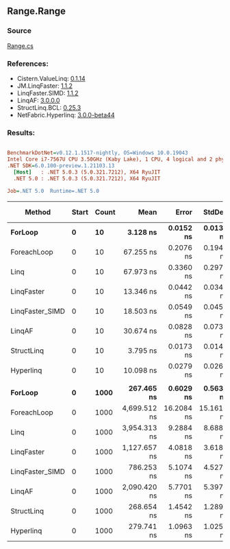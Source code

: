 ﻿## Range.Range

### Source
[Range.cs](../LinqBenchmarks/Range/Range.cs)

### References:
- Cistern.ValueLinq: [0.1.14](https://www.nuget.org/packages/Cistern.ValueLinq/0.1.14)
- JM.LinqFaster: [1.1.2](https://www.nuget.org/packages/JM.LinqFaster/1.1.2)
- LinqFaster.SIMD: [1.1.2](https://www.nuget.org/packages/LinqFaster.SIMD/1.0.3)
- LinqAF: [3.0.0.0](https://www.nuget.org/packages/LinqAF/3.0.0.0)
- StructLinq.BCL: [0.25.3](https://www.nuget.org/packages/StructLinq.BCL/0.25.3)
- NetFabric.Hyperlinq: [3.0.0-beta44](https://www.nuget.org/packages/NetFabric.Hyperlinq/3.0.0-beta44)

### Results:
``` ini

BenchmarkDotNet=v0.12.1.1517-nightly, OS=Windows 10.0.19043
Intel Core i7-7567U CPU 3.50GHz (Kaby Lake), 1 CPU, 4 logical and 2 physical cores
.NET SDK=6.0.100-preview.1.21103.13
  [Host]   : .NET 5.0.3 (5.0.321.7212), X64 RyuJIT
  .NET 5.0 : .NET 5.0.3 (5.0.321.7212), X64 RyuJIT

Job=.NET 5.0  Runtime=.NET 5.0  

```
|          Method | Start | Count |         Mean |      Error |     StdDev | Ratio | RatioSD |  Gen 0 | Gen 1 | Gen 2 | Allocated |
|---------------- |------ |------ |-------------:|-----------:|-----------:|------:|--------:|-------:|------:|------:|----------:|
|         **ForLoop** |     **0** |    **10** |     **3.128 ns** |  **0.0152 ns** |  **0.0134 ns** |  **1.00** |    **0.00** |      **-** |     **-** |     **-** |         **-** |
|     ForeachLoop |     0 |    10 |    67.255 ns |  0.2076 ns |  0.1942 ns | 21.50 |    0.11 | 0.0267 |     - |     - |      56 B |
|            Linq |     0 |    10 |    67.973 ns |  0.3360 ns |  0.2979 ns | 21.73 |    0.14 | 0.0191 |     - |     - |      40 B |
|      LinqFaster |     0 |    10 |    13.346 ns |  0.0442 ns |  0.0345 ns |  4.27 |    0.01 | 0.0306 |     - |     - |      64 B |
| LinqFaster_SIMD |     0 |    10 |    18.503 ns |  0.0549 ns |  0.0459 ns |  5.91 |    0.02 | 0.0306 |     - |     - |      64 B |
|          LinqAF |     0 |    10 |    30.674 ns |  0.0828 ns |  0.0734 ns |  9.81 |    0.04 |      - |     - |     - |         - |
|      StructLinq |     0 |    10 |     3.795 ns |  0.0173 ns |  0.0144 ns |  1.21 |    0.01 |      - |     - |     - |         - |
|       Hyperlinq |     0 |    10 |    10.098 ns |  0.0279 ns |  0.0261 ns |  3.23 |    0.02 |      - |     - |     - |         - |
|                 |       |       |              |            |            |       |         |        |       |       |           |
|         **ForLoop** |     **0** |  **1000** |   **267.465 ns** |  **0.6029 ns** |  **0.5639 ns** |  **1.00** |    **0.00** |      **-** |     **-** |     **-** |         **-** |
|     ForeachLoop |     0 |  1000 | 4,699.512 ns | 16.2084 ns | 15.1614 ns | 17.57 |    0.08 | 0.0229 |     - |     - |      56 B |
|            Linq |     0 |  1000 | 3,954.313 ns |  9.2884 ns |  8.6884 ns | 14.78 |    0.04 | 0.0153 |     - |     - |      40 B |
|      LinqFaster |     0 |  1000 | 1,127.657 ns |  4.0818 ns |  3.6184 ns |  4.22 |    0.02 | 1.9226 |     - |     - |   4,024 B |
| LinqFaster_SIMD |     0 |  1000 |   786.253 ns |  5.1074 ns |  4.5276 ns |  2.94 |    0.02 | 1.9226 |     - |     - |   4,024 B |
|          LinqAF |     0 |  1000 | 2,090.420 ns |  5.7701 ns |  5.3973 ns |  7.82 |    0.02 |      - |     - |     - |         - |
|      StructLinq |     0 |  1000 |   268.654 ns |  1.4542 ns |  1.2891 ns |  1.00 |    0.01 |      - |     - |     - |         - |
|       Hyperlinq |     0 |  1000 |   279.741 ns |  1.0963 ns |  1.0255 ns |  1.05 |    0.00 |      - |     - |     - |         - |
